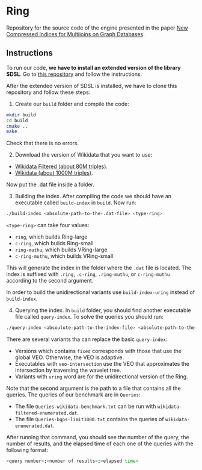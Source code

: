 # Ring

Repository for the source code of the engine presented in the paper [New Compressed Indices for Multijoins on Graph Databases](https://arxiv.org/abs/2408.00558).

## Instructions

To run our code, **we have to install an extended version of the library SDSL**. Go to [this repository](https://github.com/adriangbrandon/sdsl-lite) and follow the instructions.

After the extended version of SDSL is installed, we have to clone this repository and follow these steps:

1. Create our `build` folder and compile the code:
```Bash
mkdir build
cd build
cmake ..
make
```

Check that there is no errors.

2. Download the version of Wikidata that you want to use: 

- [Wikidata Filtered (about 80M triples)](https://zenodo.org/records/13141588/files/wikidata-filtered-enumerated.tar.gz?download=1).
- [Wikidata (about 1000M triples)](https://zenodo.org/records/13141588/files/wikidata-ring.tar.gz?download=1).

Now put the .dat file inside a folder.

3. Building the index. After compiling the code we should have an executable called `build-index` in `build`. Now run:

```Bash
./build-index <absolute-path-to-the-.dat-file> <type-ring>
```

`<type-ring>` can take four values:
- `ring`, which builds Ring-large
- `c-ring`, which builds Ring-small
- `ring-muthu`, which builds VRing-large
- `c-ring-muthu`, which builds VRing-small
  
This will generate the index in the folder where the `.dat` file is located. The index is suffixed with `.ring`, `.c-ring`, `.ring-muthu`, or `c-ring-muthu` according to the second argument.

In order to build the unidirectional variants use `build-index-uring` instead of `build-index`.

4. Querying the index. In `build` folder, you should find another executable file called `query-index`. To solve the queries you should run:

```Bash
./query-index <absoulute-path-to-the-index-file> <absolute-path-to-the-query-file>
```
There are several variants tha can replace the basic `query-index`:
- Versions which contains `fixed` corresponds with those that use the global VEO. Otherwise, the VEO is adaptive.
- Executables with  `veo-intersection` use the VEO that approximates the intersection by traversing the wavelet tree.
- Variants with `uring` word are for the unidirectional version of the Ring.

Note that the second argument is the path to a file that contains all the queries. The queries of our benchmark are in `Queries`:

- The file `Queries-wikidata-benchmark.txt` can be run with `wikidata-filtered-enumerated.dat`.
- The file `Queries-bgps-limit1000.txt` contains the queries of `wikidata-enumerated.dat`.

After running that command, you should see the number of the query, the number of results, and the elapsed time of each one of the queries with the following format:
```Bash
<query number>;<number of results>;<elapsed time>
```
